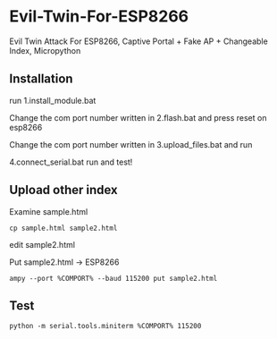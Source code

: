 # Evil-Twin-For-ESP8266
Evil Twin Attack For ESP8266, Captive Portal + Fake AP + Changeable Index, Micropython

## Installation
run 1.install_module.bat

Change the com port number written in 2.flash.bat and press reset on esp8266

Change the com port number written in 3.upload_files.bat and run

4.connect_serial.bat run and test!

## Upload other index
Examine sample.html 
```
cp sample.html sample2.html
```
edit sample2.html

Put sample2.html -> ESP8266
```
ampy --port %COMPORT% --baud 115200 put sample2.html
```

## Test
```
python -m serial.tools.miniterm %COMPORT% 115200
```
